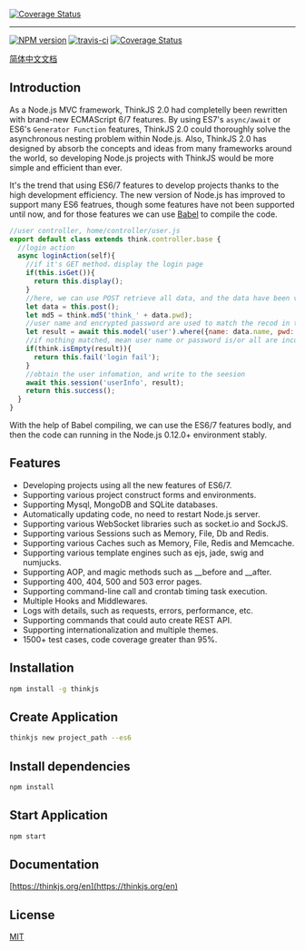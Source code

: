 [![Coverage Status](https://p.ssl.qhimg.com/d/inn/e270ec1e/logo_large.jpg)](https://thinkjs.org/)

-----

[![NPM version](https://img.shields.io/npm/v/thinkjs.svg?style=flat-square)](http://badge.fury.io/js/thinkjs) [![travis-ci](https://img.shields.io/travis/75team/thinkjs.svg?style=flat-square)](https://travis-ci.org/75team/thinkjs) [![Coverage Status](https://img.shields.io/coveralls/75team/thinkjs.svg?style=flat-square)](https://coveralls.io/github/75team/thinkjs)

[简体中文文档](https://github.com/75team/thinkjs/blob/master/README_zh-CN.md)


## Introduction 

As a Node.js MVC framework, ThinkJS 2.0 had completelly been rewritten with brand-new ECMAScript 6/7 features. By using ES7's `async/await` or ES6's `Generator Function` features, ThinkJS 2.0 could thoroughly solve the asynchronous nesting problem within Node.js. Also, ThinkJS 2.0 has designed by absorb the concepts and ideas from many frameworks around the world, so developing Node.js projects with ThinkJS would be more simple and efficient than ever.

It's the trend that using ES6/7 features to develop projects thanks to the high development efficiency. The new version of Node.js has improved to support many ES6 featrues, though some features have not been supported until now, and for those features we can use [Babel](http://babeljs.io/) to compile the code.

```js
//user controller, home/controller/user.js
export default class extends think.controller.base {
  //login action
  async loginAction(self){
    //if it's GET method，display the login page
    if(this.isGet()){
      return this.display();
    }
    //here, we can use POST retrieve all data, and the data have been validated in the logic
    let data = this.post();
    let md5 = think.md5('think_' + data.pwd);
    //user name and encrypted password are used to match the recod in the database
    let result = await this.model('user').where({name: data.name, pwd: md5}).find();
    //if nothing matched, mean user name or password is/or all are incorrect
    if(think.isEmpty(result)){
      return this.fail('login fail');
    }
    //obtain the user infomation, and write to the seesion
    await this.session('userInfo', result);
    return this.success();
  }
}
```

With the help of Babel compiling, we can use the ES6/7 features bodly, and then the code can running in the Node.js 0.12.0+ environment stably.

## Features

* Developing projects using all the new features of ES6/7.
* Supporting various project construct forms and environments.
* Supporting Mysql, MongoDB and SQLite databases.
* Automatically updating code, no need to restart Node.js server.
* Supporting various WebSocket libraries such as socket.io and SockJS.
* Supporting various Sessions such as Memory, File, Db and Redis.
* Supporting various Caches such as Memory, File, Redis and Memcache.
* Supporting various template engines such as ejs, jade, swig and numjucks.
* Supporting AOP, and magic methods such as __before and __after.
* Supporting 400, 404, 500 and 503 error pages.
* Supporting command-line call and crontab timing task execution.
* Multiple Hooks and Middlewares.
* Logs with details, such as requests, errors, performance, etc.
* Supporting commands that could auto create REST API.
* Supporting internationalization and multiple themes.
* 1500+ test cases, code coverage greater than 95%.

## Installation

```sh
npm install -g thinkjs
```

## Create Application

```sh
thinkjs new project_path --es6
```

## Install dependencies

```sh
npm install
```

## Start Application

```sh
npm start
```

## Documentation

[https://thinkjs.org/en](https://thinkjs.org/en)

## License

[MIT](https://github.com/75team/thinkjs/blob/master/LICENSE)
